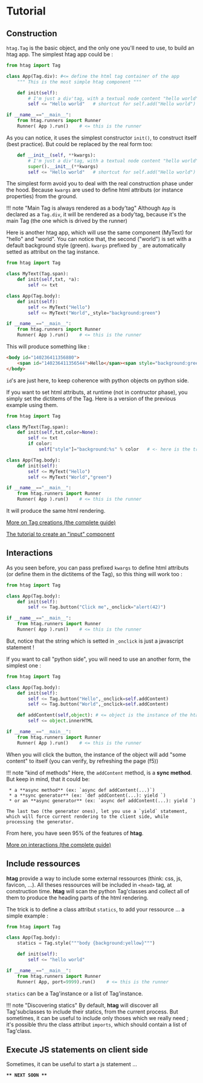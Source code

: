 # Tutorial

## Construction

`htag.Tag` is the basic object, and the only one you'll need to use, to build an htag app. The simplest htag app could be :

```python
from htag import Tag

class App(Tag.div): #<= define the html tag container of the app
    """ This is the most simple htag component """

    def init(self):
        # I'm just a div'tag, with a textual node content "hello world"
        self <= "Hello world"   # shortcut for self.add("Hello world")

if __name__=="__main__":
    from htag.runners import Runner
    Runner( App ).run()    # <= this is the runner

```

As you can notice, it uses the simplest constructor `init()`, to construct itself (best practice). But could be replaced by the real form too:

```python
    def __init__(self, **kwargs):
        # I'm just a div'tag, with a textual node content "hello world"
        super().__init__(**kwargs)
        self <= "Hello world"   # shortcut for self.add("Hello world")
```

The simplest form avoid you to deal with the real construction phase under the hood. Because `kwargs` are used to define html attributs (or instance properties) from the ground.

!!! note "Main Tag is always rendered as a body'tag"
    Although `App` is declared as a `Tag.div`, it will be rendered as a body'tag, because it's the main Tag (the one which is drived by the runner)


Here is another htag app, which will use the same component (MyText) for "hello" and "world". You can notice that, the second ("world") is set with a default background style (green). `kwargs` prefixed by `_` are automatically setted as attribut on the tag instance.

```python
from htag import Tag

class MyText(Tag.span):
    def init(self,txt, *a):
        self <= txt

class App(Tag.body):
    def init(self):
        self <= MyText("Hello")
        self <= MyText("World",_style="background:green")

if __name__=="__main__":
    from htag.runners import Runner
    Runner( App ).run()    # <= this is the runner
```

This will produce something like :

```html
<body id="140236411356880">
    <span id="140236411356544">Hello</span><span style="background:green" id="140236411356208">World</span>
</body>
```

`id`'s are just here, to keep coherence with python objects on python side.

If you want to set html attributs, at runtime (not in contructor phase), you simply set the dictitems of the Tag. Here is a version of the previous example using them.

```python
from htag import Tag

class MyText(Tag.span):
    def init(self,txt,color=None):
        self <= txt
        if color:
            self["style"]="background:%s" % color   # <- here is the trick

class App(Tag.body):
    def init(self):
        self <= MyText("Hello")
        self <= MyText("World","green")

if __name__=="__main__":
    from htag.runners import Runner
    Runner( App ).run()    # <= this is the runner

```

It will produce the same html rendering.

[More on Tag creations (the complete guide)](/htag/creating_a_tag/)

[The tutorial to create an "input" component](/htag/tuto_create_an_input_component/)


## Interactions

As you seen before, you can pass prefixed `kwargs` to define html attributs (or define them in the dictitems of the Tag), so this thing will work too :

```python
from htag import Tag

class App(Tag.body):
    def init(self):
        self <= Tag.button("Click me",_onclick="alert(42)")

if __name__=="__main__":
    from htag.runners import Runner
    Runner( App ).run()    # <= this is the runner
```

But, notice that the string which is setted in `_onclick` is just a javascript statement !

If you want to call "python side", you will need to use an another form, the simplest one :

```python
from htag import Tag

class App(Tag.body):
    def init(self):
        self <= Tag.button("Hello",_onclick=self.addContent)
        self <= Tag.button("World",_onclick=self.addContent)

    def addContent(self,object): # <= object is the instance of the htag instance which have called this method (here a Tag.button)
        self <= object.innerHTML

if __name__=="__main__":
    from htag.runners import Runner
    Runner( App ).run()    # <= this is the runner
```

When you will click the button, the instance of the object will add "some content" to itself (you can verify, by refreshing the page (f5))

!!! note "kind of methods"
    Here, the `addContent` method, is a **sync method**. But keep in mind, that it could be:

     * a **async method** (ex: `async def addContent(...)`)
     * a **sync generator** (ex: `def addContent(...): yield `)
     * or an **async generator** (ex: `async def addContent(...): yield `)

    The last two (the generator ones), let you use a `yield` statement, which will force current rendering to the client side, while processing the generator.

From here, you have seen 95% of the features of **htag**.

[More on interactions (the complete guide)](/htag/calling_an_event/)


## Include ressources

**htag** provide a way to include some external ressources (think: css, js, favicon, ...). All theses ressources will be included in `<head>` tag, at construction time.
**htag** will scan the python Tag'classes and collect all of them to produce the heading parts of the html rendering.

The trick is to define a class attribut `statics`, to add your ressource ... a simple example :

```python
from htag import Tag

class App(Tag.body):
    statics = Tag.style("""body {background:yellow}""")

    def init(self):
        self <= "hello world"

if __name__=="__main__":
    from htag.runners import Runner
    Runner( App, port=9999).run()    # <= this is the runner
```

`statics` can be a Tag'instance or a list of Tag'instance.

!!! note "Discovering statics"
    By default, **htag** will discover all Tag'subclasses to include their statics, from the current process. But sometimes, it can be useful to include only thoses which we really need ; it's possible thru the class attribut `imports`, which should contain a list of Tag'class.


## Execute JS statements on client side

Sometimes, it can be useful to start a js statement ...

**`** NEXT SOON **`**
